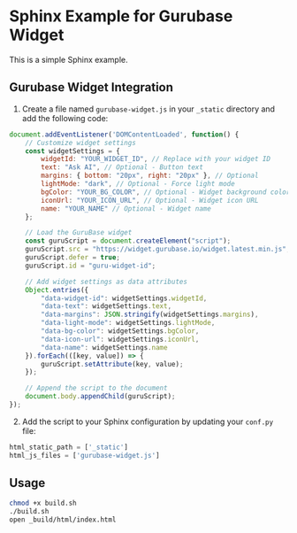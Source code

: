# Sphinx Example for Gurubase Widget

This is a simple Sphinx example.

## Gurubase Widget Integration

1. Create a file named `gurubase-widget.js` in your `_static` directory and add the following code:

```js
document.addEventListener('DOMContentLoaded', function() {
    // Customize widget settings
    const widgetSettings = {
        widgetId: "YOUR_WIDGET_ID", // Replace with your widget ID
        text: "Ask AI", // Optional - Button text
        margins: { bottom: "20px", right: "20px" }, // Optional
        lightMode: "dark", // Optional - Force light mode
        bgColor: "YOUR_BG_COLOR", // Optional - Widget background color
        iconUrl: "YOUR_ICON_URL", // Optional - Widget icon URL
        name: "YOUR_NAME" // Optional - Widget name
    };

    // Load the GuruBase widget
    const guruScript = document.createElement("script");
    guruScript.src = "https://widget.gurubase.io/widget.latest.min.js";
    guruScript.defer = true;
    guruScript.id = "guru-widget-id";

    // Add widget settings as data attributes
    Object.entries({
        "data-widget-id": widgetSettings.widgetId,
        "data-text": widgetSettings.text,
        "data-margins": JSON.stringify(widgetSettings.margins),
        "data-light-mode": widgetSettings.lightMode,
        "data-bg-color": widgetSettings.bgColor,
        "data-icon-url": widgetSettings.iconUrl,
        "data-name": widgetSettings.name
    }).forEach(([key, value]) => {
        guruScript.setAttribute(key, value);
    });

    // Append the script to the document
    document.body.appendChild(guruScript);
});
```

2. Add the script to your Sphinx configuration by updating your `conf.py` file:

```python
html_static_path = ['_static']
html_js_files = ['gurubase-widget.js']
```

## Usage

```bash
chmod +x build.sh
./build.sh
open _build/html/index.html
```